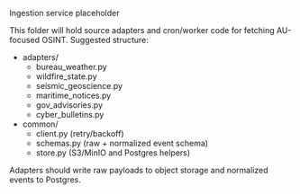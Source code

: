 Ingestion service placeholder

This folder will hold source adapters and cron/worker code for fetching AU-focused OSINT. Suggested structure:

- adapters/
  - bureau_weather.py
  - wildfire_state.py
  - seismic_geoscience.py
  - maritime_notices.py
  - gov_advisories.py
  - cyber_bulletins.py
- common/
  - client.py (retry/backoff)
  - schemas.py (raw + normalized event schema)
  - store.py (S3/MinIO and Postgres helpers)

Adapters should write raw payloads to object storage and normalized events to Postgres.

